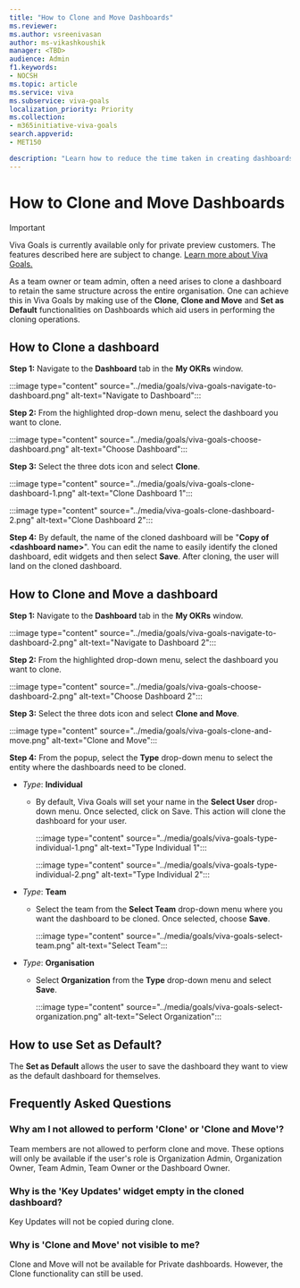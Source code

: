 ```yaml
---
title: "How to Clone and Move Dashboards"
ms.reviewer: 
ms.author: vsreenivasan
author: ms-vikashkoushik
manager: <TBD>
audience: Admin
f1.keywords:
- NOCSH
ms.topic: article
ms.service: viva
ms.subservice: viva-goals
localization_priority: Priority
ms.collection:  
- m365initiative-viva-goals
search.appverid:
- MET150

description: "Learn how to reduce the time taken in creating dashboards from the ground up."
---
```


# How to Clone and Move Dashboards

> [!IMPORTANT]
> Viva Goals is currently available only for private preview customers. The features described here are subject to change. [Learn more about Viva Goals.](https://go.microsoft.com/fwlink/?linkid=2189933)

As a team owner or team admin, often a need arises to clone a dashboard to retain the same structure across the entire organisation. One can achieve this in Viva Goals by making use of the **Clone**, **Clone and Move** and **Set as Default** functionalities on Dashboards which aid users in performing the cloning operations.

## How to Clone a dashboard

**Step 1:** Navigate to the **Dashboard** tab in the **My OKRs** window.

:::image type="content" source="../media/goals/viva-goals-navigate-to-dashboard.png" alt-text="Navigate to Dashboard":::

**Step 2:** From the highlighted drop-down menu, select the dashboard you want to clone.

:::image type="content" source="../media/goals/viva-goals-choose-dashboard.png" alt-text="Choose Dashboard":::

**Step 3:** Select the three dots icon and select **Clone**.

:::image type="content" source="../media/goals/viva-goals-clone-dashboard-1.png" alt-text="Clone Dashboard 1":::

:::image type="content" source="../media/viva-goals-clone-dashboard-2.png" alt-text="Clone Dashboard 2":::

**Step 4:** By default, the name of the cloned dashboard will be "**Copy of \<dashboard name\>**". You can edit the name to easily identify the cloned dashboard, edit widgets and then select **Save**. After cloning, the user will land on the cloned dashboard.

## How to Clone and Move a dashboard

**Step 1:** Navigate to the **Dashboard** tab in the **My OKRs** window.

:::image type="content" source="../media/goals/viva-goals-navigate-to-dashboard-2.png" alt-text="Navigate to Dashboard 2":::

**Step 2:** From the highlighted drop-down menu, select the dashboard you want to clone.

:::image type="content" source="../media/goals/viva-goals-choose-dashboard-2.png" alt-text="Choose Dashboard 2":::

**Step 3:** Select the three dots icon and select **Clone and Move**.

:::image type="content" source="../media/goals/viva-goals-clone-and-move.png" alt-text="Clone and Move":::

**Step 4:** From the popup, select the **Type** drop-down menu to select the entity where the dashboards need to be cloned.

- *Type*: **Individual**

  - By default, Viva Goals will set your name in the **Select User** drop-down menu. Once selected, click on Save. This action will clone the dashboard for your user.

    :::image type="content" source="../media/goals/viva-goals-type-individual-1.png" alt-text="Type Individual 1":::

    :::image type="content" source="../media/goals/viva-goals-type-individual-2.png" alt-text="Type Individual 2":::

- *Type*: **Team**

  - Select the team from the **Select Team** drop-down menu where you want the dashboard to be cloned. Once selected, choose **Save**.

    :::image type="content" source="../media/goals/viva-goals-select-team.png" alt-text="Select Team":::

- *Type*: **Organisation**

  - Select **Organization** from the **Type** drop-down menu and select **Save**.

    :::image type="content" source="../media/goals/viva-goals-select-organization.png" alt-text="Select Organization":::

## How to use Set as Default?

The **Set as Default** allows the user to save the dashboard they want to view as the default dashboard for themselves.

## Frequently Asked Questions

### Why am I not allowed to perform 'Clone' or 'Clone and Move'?

Team members are not allowed to perform clone and move. These options will only be available if the user's role is Organization Admin, Organization Owner, Team Admin, Team Owner or the Dashboard Owner.

### Why is the 'Key Updates' widget empty in the cloned dashboard?

Key Updates will not be copied during clone.

### Why is 'Clone and Move' not visible to me?

Clone and Move will not be available for Private dashboards. However, the Clone functionality can still be used.
